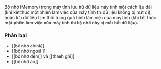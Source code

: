 Bộ nhớ (Memory) trong máy tính lưu trữ dữ liệu máy tính một cách lâu dài (khi kết thúc một phiên làm việc của máy tính thì dữ liệu không bị mất đi), hoặc lưu dữ liệu tạm thời trong quá trình làm việc của máy tính (khi kết thúc một phiên làm việc của máy tính thì bộ nhớ này bị mất hết dữ liệu).

### Phân loại
- [[bộ nhớ chính]]
- [[bộ nhớ ngoài ]]
- [[bộ nhớ đệm]] và [[thanh ghi]]
- [[bộ nhớ ảo]]